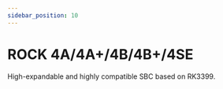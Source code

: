 ```yaml
---
sidebar_position: 10
---
```


# ROCK 4A/4A+/4B/4B+/4SE

High-expandable and highly compatible SBC based on RK3399.

<DocCardList />
